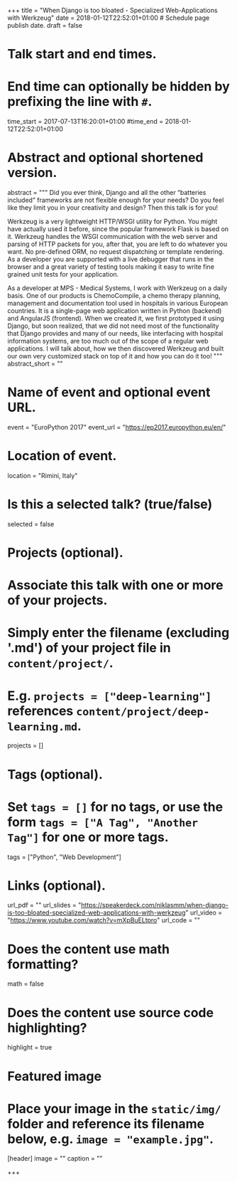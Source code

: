 +++
title = "When Django is too bloated - Specialized Web-Applications with Werkzeug"
date = 2018-01-12T22:52:01+01:00  # Schedule page publish date.
draft = false

# Talk start and end times.
#   End time can optionally be hidden by prefixing the line with `#`.
time_start = 2017-07-13T16:20:01+01:00
#time_end = 2018-01-12T22:52:01+01:00

# Abstract and optional shortened version.
abstract = """
Did you ever think, Django and all the other “batteries included” frameworks are not flexible enough for your needs? Do you feel like they limit you in your creativity and design? Then this talk is for you!

Werkzeug is a very lightweight HTTP/WSGI utility for Python. You might have actually used it before, since the popular framework Flask is based on it. Werkzeug handles the WSGI communication with the web server and parsing of HTTP packets for you, after that, you are left to do whatever you want. No pre-defined ORM, no request dispatching or template rendering. As a developer you are supported with a live debugger that runs in the browser and a great variety of testing tools making it easy to write fine grained unit tests for your application.

As a developer at MPS - Medical Systems, I work with Werkzeug on a daily basis. One of our products is ChemoCompile, a chemo therapy planning, management and documentation tool used in hospitals in various European countries. It is a single-page web application written in Python (backend) and AngularJS (frontend). When we created it, we first prototyped it using Django, but soon realized, that we did not need most of the functionality that Django provides and many of our needs, like interfacing with hospital information systems, are too much out of the scope of a regular web applications. I will talk about, how we then discovered Werkzeug and built our own very customized stack on top of it and how you can do it too!
"""
abstract_short = ""

# Name of event and optional event URL.
event = "EuroPython 2017"
event_url = "https://ep2017.europython.eu/en/"

# Location of event.
location = "Rimini, Italy"

# Is this a selected talk? (true/false)
selected = false

# Projects (optional).
#   Associate this talk with one or more of your projects.
#   Simply enter the filename (excluding '.md') of your project file in `content/project/`.
#   E.g. `projects = ["deep-learning"]` references `content/project/deep-learning.md`.
projects = []

# Tags (optional).
#   Set `tags = []` for no tags, or use the form `tags = ["A Tag", "Another Tag"]` for one or more tags.
tags = ["Python", "Web Development"]

# Links (optional).
url_pdf = ""
url_slides = "https://speakerdeck.com/niklasmm/when-django-is-too-bloated-specialized-web-applications-with-werkzeug"
url_video = "https://www.youtube.com/watch?v=mXpBuELtpro"
url_code = ""

# Does the content use math formatting?
math = false

# Does the content use source code highlighting?
highlight = true

# Featured image
# Place your image in the `static/img/` folder and reference its filename below, e.g. `image = "example.jpg"`.
[header]
image = ""
caption = ""

+++
